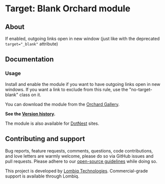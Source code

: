 # Target: Blank Orchard module



## About

If enabled, outgoing links open in new window (just like with the deprecated `target="_blank"` attribute)


## Documentation

### Usage

Install and enable the module if you want to have outgoing links open in new windows.
If you want a link to exclude from this rule, use the "no-target-blank" class on it.

You can download the module from the [Orchard Gallery](http://gallery.orchardproject.net/List/Modules/Orchard.Module.Piedone.TargetBlank).

**See the [Version history](Docs/VersionHistory.md).**

The module is also available for [DotNest](http://dotnest.com/) sites.


## Contributing and support

Bug reports, feature requests, comments, questions, code contributions, and love letters are warmly welcome, please do so via GitHub issues and pull requests. Please adhere to our [open-source guidelines](https://lombiq.com/open-source-guidelines) while doing so.

This project is developed by [Lombiq Technologies](https://lombiq.com/). Commercial-grade support is available through Lombiq.